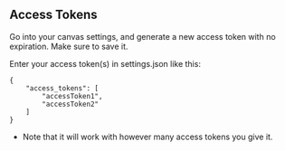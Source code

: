 ## Access Tokens
Go into your canvas settings, and generate a new access token with no expiration. Make sure to save it.

Enter your access token(s) in settings.json like this:
```
{
    "access_tokens": [
        "accessToken1",
        "accessToken2"
    ]
}
```
* Note that it will work with however many access tokens you give it.